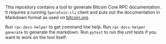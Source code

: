 This repository contains a tool to generate Bitcoin Core RPC documentation. It
requires a running `SperoCoin-cli` client and puts out the documentation in
Markdown format as used on [bitcoin.org](https://github.com/bitcoin-dot-org/bitcoin.org/tree/master/_data/devdocs/en/bitcoin-core/rpcs).

Run `rpc-docs-helper` to get command line help. Run `rpc-docs-helper generate`
to generate the markdown. Run `pytest` to run the unit tests if you want to work
on the tool itself.
